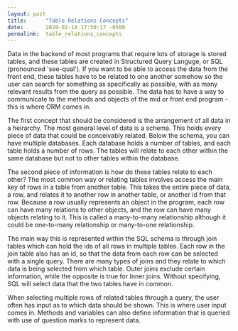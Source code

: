 ```yaml
---
layout: post
title:      "Table Relations Concepts"
date:       2020-02-14 17:59:17 -0500
permalink:  table_relations_concepts
---
```



Data in the backend of most programs that require lots of storage is stored tables, and these tables are created in Structured Query Languge, or SQL (pronounced 'see-qual').  If you want to be able to access the data from the front end, these tables have to be related to one another somehow so the user can search for something as specifically as possible, with as many relevant results from the query as possible.  The data has to have a way to communicate to the methods and objects of the mid or front end program - this is where ORM comes in.  

The first concept that should be considered is the arrangement of all data in a heirarchy.  The most general level of data is a schema.  This holds every piece of data that could be conceivably related.  Below the schema, you can have multiple databases.  Each database holds a number of tables, and each table holds a number of rows.  The tables will relate to each other within the same database but not to other tables within the database.  

The second piece of information is how do these tables relate to each other?  The most common way or relating tables involves access the main key of rows in a table from another table.  This takes the entire piece of data, a row, and relates it to another row in another table, or another id from that row.  Because a row usually represents an object in the program, each row can have many relations to other objects, and the row can have many objects relating to it.  This is called a many-to-many relationship although it could be one-to-many relationship or many-to-one relationship.  

The main way this is represented within the SQL schema is through join tables which can hold the ids of all rows in multiple tables.  Each row in the join table also has an id, so that the data from each row can be selected with a single query.  There are many types of joins and they relate to which data is being selected from which table.  Outer joins exclude certain information, while the opposite is true for Inner joins.  Without specifying, SQL will select data that the two tables have in common.  

When selecting multiple rows of related tables through a query, the user often has input as to which data should be shown.  This is where user input comes in.  Methods and variables can also define information that is queried with use of question marks to represent data.


